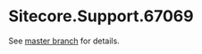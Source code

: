 # Sitecore.Support.67069

See [master branch](https://github.com/sitecoresupport/Sitecore.Support.67069) for details.